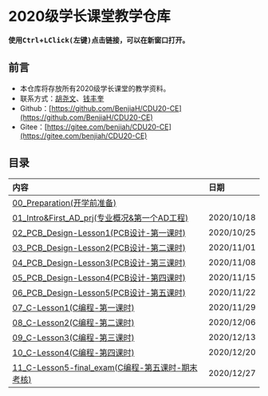 # 2020级学长课堂教学仓库

**使用<kbd>Ctrl</kbd>+<kbd>LClick(左键)</kbd>点击链接，可以在新窗口打开。**

## 前言

- 本仓库将存放所有2020级学长课堂的教学资料。
- 联系方式：[胡尧文](http://wpa.qq.com/msgrd?v=3&uin=875927790&site=qq&menu=yes)、[钱丰奎](http://wpa.qq.com/msgrd?v=3&uin=2441860278&site=qq&menu=yes)  
- Github：[https://github.com/BenjiaH/CDU20-CE](https://github.com/BenjiaH/CDU20-CE)
- Gitee：[https://gitee.com/benjiah/CDU20-CE](https://gitee.com/benjiah/CDU20-CE)

## 目录

|内容                                                                      |日期       |
|:----                                                                     |:----     |
|[00_Preparation(开学前准备)](00_Preparation)                               |          |
|[01_Intro&First_AD_prj(专业概况&第一个AD工程)](01_Intro&First_AD_prj)      |2020/10/18|
|[02_PCB_Design-Lesson1(PCB设计-第一课时)](02_PCB_Design-Lesson1)           |2020/10/25|
|[03_PCB_Design-Lesson2(PCB设计-第二课时)](03_PCB_Design-Lesson2)           |2020/11/01|
|[04_PCB_Design-Lesson3(PCB设计-第三课时)](04_PCB_Design-Lesson3)           |2020/11/08|
|[05_PCB_Design-Lesson4(PCB设计-第四课时)](05_PCB_Design-Lesson4)           |2020/11/15|
|[06_PCB_Design-Lesson5(PCB设计-第五课时)](06_PCB_Design-Lesson5)           |2020/11/22|
|[07_C-Lesson1(C编程-第一课时)](07_C-Lesson1)                               |2020/11/29|
|[08_C-Lesson2(C编程-第二课时)](08_C-Lesson2)                               |2020/12/06|
|[09_C-Lesson3(C编程-第三课时)](09_C-Lesson3)                               |2020/12/13|
|[10_C-Lesson4(C编程-第四课时)](10_C-Lesson4)                               |2020/12/20|
|[11_C-Lesson5-final_exam(C编程-第五课时-期末考核)](11_C-Lesson5&final_exam) |2020/12/27|
